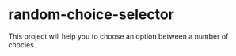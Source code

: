 # random-choice-selector
This project will help you to choose an option between a number of chocies. 
